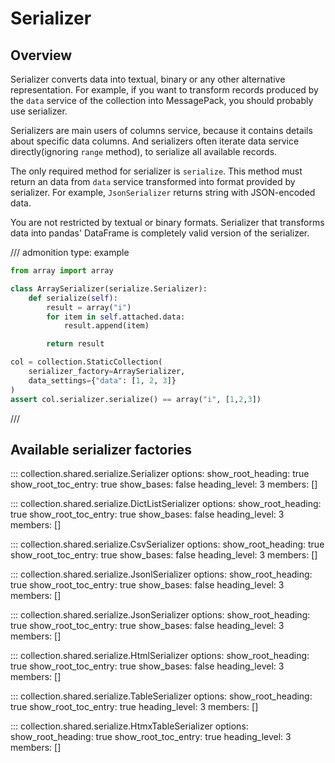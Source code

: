 # Serializer

## Overview

Serializer converts data into textual, binary or any other alternative
representation. For example, if you want to transform records produced by the
`data` service of the collection into MessagePack, you should probably use
serializer.

Serializers are main users of columns service, because it contains details
about specific data columns. And serializers often iterate data service
directly(ignoring `range` method), to serialize all available records.

The only required method for serializer is `serialize`. This method must return
an data from `data` service transformed into format provided by serializer. For
example, `JsonSerializer` returns string with JSON-encoded data.

You are not restricted by textual or binary formats. Serializer that transforms
data into pandas' DataFrame is completely valid version of the serializer.

/// admonition
    type: example

```python
from array import array

class ArraySerializer(serialize.Serializer):
    def serialize(self):
        result = array("i")
        for item in self.attached.data:
            result.append(item)

        return result

col = collection.StaticCollection(
    serializer_factory=ArraySerializer,
    data_settings={"data": [1, 2, 3]}
)
assert col.serializer.serialize() == array("i", [1,2,3])
```
///

## Available serializer factories

::: collection.shared.serialize.Serializer
    options:
        show_root_heading: true
        show_root_toc_entry: true
        show_bases: false
        heading_level: 3
        members: []

::: collection.shared.serialize.DictListSerializer
    options:
        show_root_heading: true
        show_root_toc_entry: true
        show_bases: false
        heading_level: 3
        members: []

::: collection.shared.serialize.CsvSerializer
    options:
        show_root_heading: true
        show_root_toc_entry: true
        show_bases: false
        heading_level: 3
        members: []

::: collection.shared.serialize.JsonlSerializer
    options:
        show_root_heading: true
        show_root_toc_entry: true
        show_bases: false
        heading_level: 3
        members: []

::: collection.shared.serialize.JsonSerializer
    options:
        show_root_heading: true
        show_root_toc_entry: true
        show_bases: false
        heading_level: 3
        members: []

::: collection.shared.serialize.HtmlSerializer
    options:
        show_root_heading: true
        show_root_toc_entry: true
        show_bases: false
        heading_level: 3
        members: []

::: collection.shared.serialize.TableSerializer
    options:
        show_root_heading: true
        show_root_toc_entry: true
        heading_level: 3
        members: []

::: collection.shared.serialize.HtmxTableSerializer
    options:
        show_root_heading: true
        show_root_toc_entry: true
        heading_level: 3
        members: []
